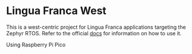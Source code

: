 # Lingua Franca West
This is a west-centric project for Lingua Franca applications targeting the Zephyr RTOS.
Refer to the official [docs](https://www.lf-lang.org/docs/handbook/zephyr?target=c) for information on how to use it.

Using Raspberry Pi Pico

